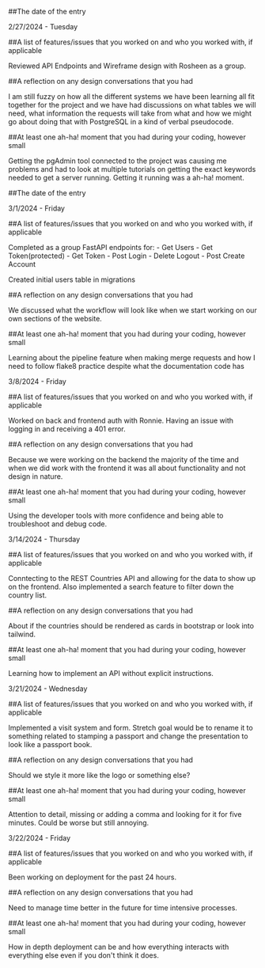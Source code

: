 ##The date of the entry

2/27/2024 - Tuesday

##A list of features/issues that you worked on and who you worked with, if applicable

Reviewed API Endpoints and Wireframe design with Rosheen as a group.

##A reflection on any design conversations that you had

I am still fuzzy on how all the different systems we have been learning all fit together for
the project and we have had discussions on what tables we will need, what information the
requests will take from what and how we might go about doing that with PostgreSQL in a kind
of verbal pseudocode.

##At least one ah-ha! moment that you had during your coding, however small

Getting the pgAdmin tool connected to the project was causing me problems and had to look at
multiple tutorials on getting the exact keywords needed to get a server running. Getting it
running was a ah-ha! moment.

##The date of the entry

3/1/2024 - Friday

##A list of features/issues that you worked on and who you worked with, if applicable

Completed as a group FastAPI endpoints for: - Get Users - Get Token(protected) - Get Token - Post Login - Delete Logout - Post Create Account

Created initial users table in migrations

##A reflection on any design conversations that you had

We discussed what the workflow will look like when we start working on our own sections of the website.

##At least one ah-ha! moment that you had during your coding, however small

Learning about the pipeline feature when making merge requests and how I need to follow flake8 practice despite what the documentation code has

3/8/2024 - Friday

##A list of features/issues that you worked on and who you worked with, if applicable

Worked on back and frontend auth with Ronnie. Having an issue with logging in and receiving a 401 error.

##A reflection on any design conversations that you had

Because we were working on the backend the majority of the time and when we did work with the frontend it was all about functionality and not design in nature.

##At least one ah-ha! moment that you had during your coding, however small

Using the developer tools with more confidence and being able to troubleshoot and debug code.

3/14/2024 - Thursday

##A list of features/issues that you worked on and who you worked with, if applicable

Conntecting to the REST Countries API and allowing for the data to show up on the frontend. Also implemented a search feature to filter down the country list.

##A reflection on any design conversations that you had

About if the countries should be rendered as cards in bootstrap or look into tailwind.

##At least one ah-ha! moment that you had during your coding, however small

Learning how to implement an API without explicit instructions.

3/21/2024 - Wednesday

##A list of features/issues that you worked on and who you worked with, if applicable

Implemented a visit system and form. Stretch goal would be to rename it to something related to stamping a passport and change the presentation to look like a passport book.

##A reflection on any design conversations that you had

Should we style it more like the logo or something else?

##At least one ah-ha! moment that you had during your coding, however small

Attention to detail, missing or adding a comma and looking for it for five minutes. Could be worse but still annoying.

3/22/2024 - Friday

##A list of features/issues that you worked on and who you worked with, if applicable

Been working on deployment for the past 24 hours.

##A reflection on any design conversations that you had

Need to manage time better in the future for time intensive processes.

##At least one ah-ha! moment that you had during your coding, however small

How in depth deployment can be and how everything interacts with everything else even if you don't think it does.
